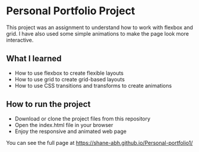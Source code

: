 
# Personal Portfolio Project


This project was an assignment to understand how to work with flexbox and grid. I have also used some simple animations to make the page look more interactive.

## What I learned

- How to use flexbox to create flexible layouts
- How to use grid to create grid-based layouts
- How to use CSS transitions and transforms to create animations

## How to run the project

- Download or clone the project files from this repository
- Open the index.html file in your browser
- Enjoy the responsive and animated web page

You can see the full page at https://shane-abh.github.io/Personal-portfolio1/







